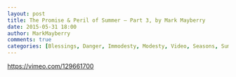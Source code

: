 ```yaml
---
layout: post
title: The Promise & Peril of Summer – Part 3, by Mark Mayberry
date: 2015-05-31 18:00
author: MarkMayberry
comments: true
categories: [Blessings, Danger, Immodesty, Modesty, Video, Seasons, Summer]
---
```

https://vimeo.com/129661700
